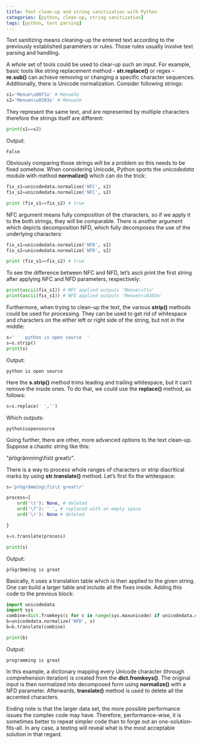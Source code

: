 ```yaml
---
title: Text clean-up and string sanitization with Python
categories: [python, clean-up, string sanitization]
tags: [python, text parsing]
---
```


Text sanitizing means cleaning-up the entered text according to the previously established parameters or rules. Those rules usually involve text parsing and handling. 

A whole set of tools could be used to clear-up such an input. For example, basic tools like string replacement method - <b>str.replace()</b> or regex – <b>re.sub()</b> can achieve removing or changing a specific character sequences. 
Additionally, there is Unicode normalization. Consider following strings:

```python
s1='Menue\u00f1o' # Menueño
s2='Menuen\u0303o' # Menueño
```

They represent the same text, and are represented by multiple characters therefore the strings itself are different:

```python
print(s1==s2) 
```
Output:

```
False
```

Obviously comparing those strings will be a problem so this needs to be fixed somehow. When considering Unicode, Python sports the <i>unicodedata</i> module with method <b>normalize()</b> which can do the trick:

```python
fix_s1=unicodedata.normalize('NFC', s1)
fix_s2=unicodedata.normalize('NFC', s2)

print (fix_s1==fix_s2) # true
```

NFC argument means fully composition of the characters, so if we apply it to the both strings, they will be comparable. There is another argument which depicts decomposition NFD, which fully decomposes the use of the underlying characters:

```python
fix_s1=unicodedata.normalize('NFD', s1)
fix_s2=unicodedata.normalize('NFD', s2)

print (fix_s1==fix_s2) # true
```

To see the difference between NFC and NFD, let’s ascii print the first string after applying NFC and NFD parameters, respectively:

```python
print(ascii(fix_s1)) # NFC applied outputs 'Menue\xf1o'
print(ascii(fix_s1)) # NFD applied outputs 'Menuen\u0303o'
```

Furthermore, when trying to clean-up the text, the various <b>strip()</b> methods could be used for processing. They can be used to get rid of whitespace and characters on the either left or right side of the string, but not in the middle:

```python
s='    python is open source  '
s=s.strip()
print(s)
```

Output:

```
python is open source
```
Here the <b>s.strip()</b> method trims leading and trailing whitespace, but it can’t remove the inside ones. To do that, we could use the <b>replace()</b> method, as follows:

```python
s=s.replace(' ','')
```

Which outputs:

```
pythonisopensource
```

Going further, there are other, more advanced options to the text clean-up. Suppose a chaotic string like this: 

&#34;ṗŕögrặmṃìng\fis\t great\r&#34;.

There is a way to process whole ranges of characters or strip diacritical marks by using <b>str.translate()</b> method. Let’s first fix the whitespace:

```python
s='ṗŕögrặmṃìng\fis\t great\r'

process={
    ord('\t'): None, # deleted
    ord('\f'): ' ', # replaced with an empty space
    ord('\r'): None # deleted

}

s=s.translate(process)

print(s) 
```

Output:
```
ṗŕögrặmṃìng is great
```

Basically, it uses a translation table which is then applied to the given string. One can build a larger table and include all the fixes inside. Adding this code to the previous block:

```python
import unicodedata
import sys
combine=dict.fromkeys(c for c in range(sys.maxunicode) if unicodedata.combining(chr(c)))
b=unicodedata.normalize('NFD', s)
b=b.translate(combine)

print(b) 
```

Output:
```
programming is great
```

In this example, a dictionary mapping every Unicode character (through comprehension iteration) is created from the <b>dict.fromkeys()</b>. The original input is then normalized into decomposed form using <b>normalize()</b> with a NFD parameter. Afterwards, <b>translate()</b> method is used to delete all the accented characters.

Ending note is that the larger data set, the more possible performance issues the complex code may have. Therefore, performance-wise, it is sometimes better to repeat simpler code than to forge out an one-solution-fits-all. In any case, a testing will reveal what is the most acceptable solution in that regard.
